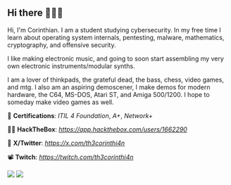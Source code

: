 ## Hi there 🕵🏻‍♂️
Hi, I'm Corinthian. I am a student studying cybersecurity. In my free time I learn about operating system internals, pentesting, malware, mathematics, cryptography, and offensive security.

I like making electronic music, and going to soon start assembling my very own electronic instruments/modular synths.

I am a lover of thinkpads, the grateful dead, the bass, chess, video games, and mtg. I also am an aspiring demoscener, I make demos for modern hardware, the C64, MS-DOS, Atari ST, and Amiga 500/1200. I hope to someday make video games as well.

🍻 **Certifications**: *ITIL 4 Foundation*, *A+*, *Network+*

🧙‍♂️ **HackTheBox**: *https://app.hackthebox.com/users/1662290*

🧢 **X/Twitter**: *https://x.com/th3corinthi4n*

📽 **Twitch**: *https://twitch.com/th3corinthi4n*

<a>
  <img align="center" src="https://github-readme-stats.vercel.app/api?username=th3corinthian&show_icons=true&theme=dark" />
</a>
<a>
  <img align="center" src="https://github-readme-stats.vercel.app/api/top-langs/?username=th3corinthian&layout=compact&show_icons=true&theme=dark" />
</a>
